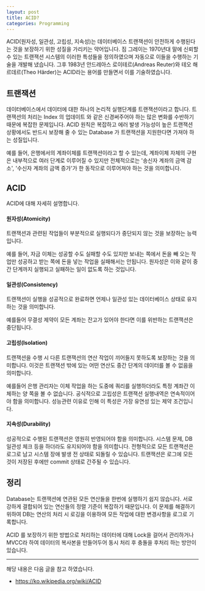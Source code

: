 ```yaml
---
layout: post
title: ACID? 
categories: Programming
---
```


ACID(원자성, 일관성, 고립성, 지속성)는 데이터베이스 트랜잭션이 안전하게 수행된다는 것을 보장하기 위한 성질을 가리키는 약어입니다. 짐 그레이는 1970년대 말에 신뢰할 수 있는 트랜잭션 시스템의 이러한 특성들을 정의하였으며 자동으로 이들을 수행하는 기술을 개발해 냈습니다. 그후 1983년 안드레아스 로이테르(Andreas Reuter)와 테오 해르데르(Theo Härder)는 ACID라는 용어를 만들면서 이를 기술하였습니다.

## 트랜잭션
데이터베이스에서 데이터에 대한 하나의 논리적 실행단계를 트랜잭션이라고 합니다. 트랜잭션의 처리는 Index 의 업데이트 와 같은 신경써주어야 하는 많은 변화를 수반하기 때문에 복잡한 문제입니다. ACID 원칙은 복잡하고 에러 발생 가능성이 높은 트랜잭션 상황에서도 반드시 보장해 줄 수 있는 Database 가 트랜잭션을 지원한다면 가져야 하는 성질입니다.

예를 들어, 은행에서의 계좌이체를 트랜잭션이라고 할 수 있는데, 계좌이체 자체의 구현은 내부적으로 여러 단계로 이루어질 수 있지만 전체적으로는 '송신자 계좌의 금액 감소', '수신자 계좌의 금액 증가'가 한 동작으로 이루어져야 하는 것을 의미합니다.

## ACID
ACID에 대해 자세히 설명합니다.

#### 원자성(Atomicity)
트랜잭션과 관련된 작업들이 부분적으로 실행되다가 중단되지 않는 것을 보장하는 능력입니다. 

예를 들어, 자금 이체는 성공할 수도 실패할 수도 있지만 보내는 쪽에서 돈을 빼 오는 작업만 성공하고 받는 쪽에 돈을 넣는 작업을 실패해서는 안됩니다. 원자성은 이와 같이 중간 단계까지 실행되고 실패하는 일이 없도록 하는 것입니다.

#### 일관성(Consistency)
트랜잭션이 실행을 성공적으로 완료하면 언제나 일관성 있는 데이터베이스 상태로 유지하는 것을 의미합니다. 

예를들어 무결성 제약이 모든 계좌는 잔고가 있어야 한다면 이를 위반하는 트랜잭션은 중단됩니다.

#### 고립성(Isolation)
트랜잭션을 수행 시 다른 트랜잭션의 연산 작업이 끼어들지 못하도록 보장하는 것을 의미합니다. 이것은 트랜잭션 밖에 있는 어떤 연산도 중간 단계의 데이터를 볼 수 없음을 의미합니다. 

예를들어 은행 관리자는 이체 작업을 하는 도중에 쿼리를 실행하더라도 특정 계좌간 이체하는 양 쪽을 볼 수 없습니다. 공식적으로 고립성은 트랜잭션 실행내역은 연속적이어야 함을 의미합니다. 성능관련 이유로 인해 이 특성은 가장 유연성 있는 제약 조건입니다.

#### 지속성(Durability)
성공적으로 수행된 트랜잭션은 영원히 반영되어야 함을 의미합니다. 시스템 문제, DB 일관성 체크 등을 하더라도 유지되어야 함을 의미합니다. 전형적으로 모든 트랜잭션은 로그로 남고 시스템 장애 발생 전 상태로 되돌릴 수 있습니다. 트랜잭션은 로그에 모든 것이 저장된 후에만 commit 상태로 간주될 수 있습니다.

## 정리
Database는 트랜잭션에 연관된 모든 연산들을 한번에 실행하기 쉽지 않습니다. 서로 강하게 결합되어 있는 연산들의 정렬 기준이 복잡하기 때문입니다. 이 문제를 해결하기 위하여 DB는 연산의 처리 시 로깅을 이용하여 모든 작업에 대한 변경사항을 로그로 기록합니다. 

ACID 를 보장하기 위한 방법으로 처리하는 데이터에 대해 Lock을 걸어서 관리하거나 MVCC라 하여 데이터의 복사본을 만들어두어 동시 처리 후 충돌을 후처리 하는 방안이 있습니다.


----
해당 내용은 다음 글을 참고 하였습니다.
- https://ko.wikipedia.org/wiki/ACID